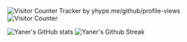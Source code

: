 ![Visitor Counter Tracker by yhype.me/github/profile-views](https://hit.yhype.me/github/profile?user_id=26623948)
![Visitor Counter](https://komarev.com/ghpvc/?username=yaner-here)

![Yaner's GitHub stats](https://github-readme-stats.vercel.app/api?username=yaner-here&show_icons=true&theme=react)
![Yaner's Github Streak](https://github-readme-streak-stats.herokuapp.com/?user=yaner-here&theme=react&date_format=%5BY.%5Dn.j&mode=weekly&card_width=467)
